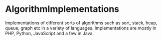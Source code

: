 # AlgorithmImplementations
Implementations of different sorts of algorithms such as sort, stack, heap, queue, graph etc in a variety of languages. Implementations are mostly in PHP, Python, JavaScript and a few in Java.
